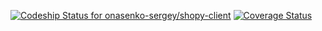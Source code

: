 [ ![Codeship Status for onasenko-sergey/shopy-client](https://app.codeship.com/projects/313fc720-d8f8-0134-06ff-228cb92263ec/status?branch=master)](https://app.codeship.com/projects/203263)
[![Coverage Status](https://coveralls.io/repos/github/onasenko-sergey/shopy-client/badge.svg?branch=master)](https://coveralls.io/repos/github/onasenko-sergey/shopy-client/badge.svg?branch=master)
